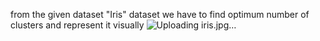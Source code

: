 from the given dataset "Iris" dataset we have to find optimum number of clusters and represent it visually
![Uploading iris.jpg…]()
